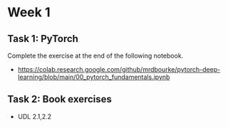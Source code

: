 # Week 1

## Task 1: PyTorch

Complete the exercise at the end of the following notebook.

- https://colab.research.google.com/github/mrdbourke/pytorch-deep-learning/blob/main/00_pytorch_fundamentals.ipynb

## Task 2: Book exercises

- UDL 2.1,2.2

